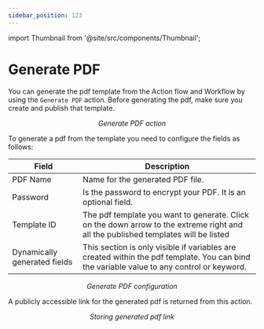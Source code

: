 ```yaml
---
sidebar_position: 123
---
```


import Thumbnail from '@site/src/components/Thumbnail';

# Generate PDF

You can generate the pdf template from the Action flow and Workflow by using the `Generate PDF` action. Before generating the pdf, make sure you create and publish that template.

<figure>
  <Thumbnail src="/img/pdf_creator/generate-pdf/generate-pdf-action-block.png" alt="Generate PDF Action"/>
  <figcaption align = "center"><i>Generate PDF action</i></figcaption>
</figure>

To generate a pdf from the template you need to configure the fields as follows:

| Field                        | Description                                                                                                                               |
|------------------------------|-------------------------------------------------------------------------------------------------------------------------------------------|
| PDF Name                     | Name for the generated PDF file.                                                                                                          |
| Password                     | Is the password to encrypt your PDF. It is an optional field.                                                                             |
| Template ID                  | The pdf template you want to generate. Click on the down arrow to the extreme right and all the published templates will be listed        |
| Dynamically generated fields | This section is only visible if variables are created within the pdf template. You can bind the variable value to any control or keyword. |

<figure>
  <Thumbnail src="/img/pdf_creator/generate-pdf/generate-pdf-action-config.png" alt="Generate PDF configuration"/>
  <figcaption align = "center"><i>Generate PDF configuration</i></figcaption>
</figure>

A publicly accessible link for the generated pdf is returned from this action.

<figure>
  <Thumbnail src="/img/pdf_creator/generate-pdf/generated-pdf-link-output.png" alt="Storing Generated PDF Link"/>
  <figcaption align = "center"><i>Storing generated pdf link</i></figcaption>
</figure>
